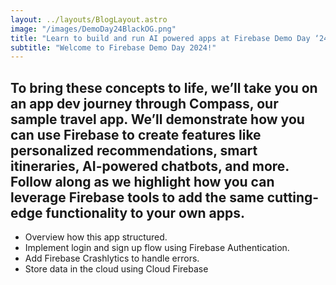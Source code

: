 ```yaml
---
layout: ../layouts/BlogLayout.astro
image: "/images/DemoDay24BlackOG.png"
title: "Learn to build and run AI powered apps at Firebase Demo Day ‘24"
subtitle: "Welcome to Firebase Demo Day 2024!"
---
```

## To bring these concepts to life, we’ll take you on an app dev journey through Compass, our sample travel app. We’ll demonstrate how you can use Firebase to create features like personalized recommendations, smart itineraries, AI-powered chatbots, and more. Follow along as we highlight how you can leverage Firebase tools to add the same cutting-edge functionality to your own apps.
- Overview how this app structured.
- Implement login and sign up flow using Firebase Authentication.
- Add Firebase Crashlytics to handle errors.
- Store data in the cloud using Cloud Firebase
